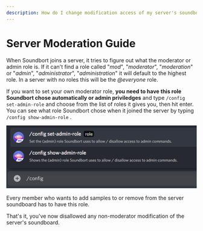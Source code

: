```yaml
---
description: How do I change modification access of my server's soundboard?
---
```


# Server Moderation Guide

When Soundbort joins a server, it tries to figure out what the moderator or admin role is. If it can't find a role called "_mod_", "_moderator_", "_moderation_" or "_admin_", "_administrator_", "_administration_" it will default to the highest role. In a server with no roles this will be the _@everyone_ role.

If you want to set your own moderator role, **you need to have this role Soundbort chose automatically or admin priviledges** and type `/config set-admin-role` and choose from the list of roles it gives you, then hit enter. You can see what role Soundbort chose when it joined the server by typing `/config show-admin-role` .

![Commands for setting and viewing the moderator/admin role.](.gitbook/assets/grafik.png)

Every member who wants to add samples to or remove from the server soundboard has to have this role.

That's it, you've now disallowed any non-moderator modification of the server's soundboard.

